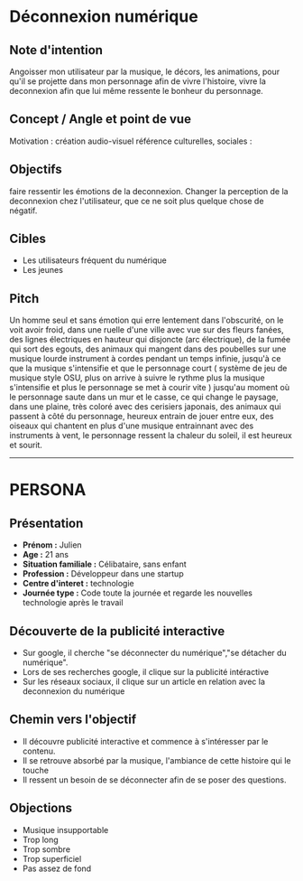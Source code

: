 # Déconnexion numérique 


## Note d'intention

Angoisser mon utilisateur par la musique, le décors, les animations, pour qu'il se projette dans mon personnage afin de vivre l'histoire, vivre la deconnexion afin que lui même ressente le bonheur du personnage.

## Concept / Angle et point de vue

Motivation : création audio-visuel
référence culturelles, sociales : 

## Objectifs 

faire ressentir les émotions de la deconnexion.
Changer la perception de la deconnexion chez l'utilisateur, que ce ne soit plus quelque chose de négatif.

## Cibles

- Les utilisateurs fréquent du numérique
- Les jeunes


## Pitch

Un homme seul et sans émotion qui erre lentement dans l'obscurité, on le voit avoir froid, dans une ruelle d'une ville avec vue sur des fleurs fanées, des lignes électriques en hauteur qui disjoncte (arc électrique), de la fumée qui sort des egouts, des animaux qui mangent dans des poubelles sur une musique lourde instrument à cordes pendant un temps infinie, jusqu'à ce que la musique s'intensifie et que le personnage court ( système de jeu de musique style OSU, plus on arrive à suivre le rythme plus la musique s'intensifie et plus le personnage se met à courir vite ) jusqu'au moment où le personnage saute dans un mur et le casse, ce qui change le paysage, dans une plaine, très coloré avec des cerisiers japonais, des animaux qui passent à côté du personnage, heureux entrain de jouer entre eux, des oiseaux qui chantent en plus d'une musique entrainnant avec des instruments à vent, le personnage ressent la chaleur du soleil, il est heureux et sourit.
***
# PERSONA 

## Présentation
- **Prénom :** Julien
- **Age :** 21 ans
- **Situation familiale :** Célibataire, sans enfant
- **Profession :** Développeur dans une startup
- **Centre d'interet :** technologie
- **Journée type :** Code toute la journée et regarde les nouvelles technologie après le travail

## Découverte de la publicité interactive
- Sur google, il cherche "se déconnecter du numérique","se détacher du numérique".
- Lors de ses recherches google, il clique sur la publicité intéractive
- Sur les réseaux sociaux, il clique sur un article en relation avec la deconnexion du numérique

## Chemin vers l'objectif
- Il découvre publicité interactive et commence à s'intéresser par le contenu.
- Il se retrouve absorbé par la musique, l'ambiance de cette histoire qui le touche 
- Il ressent un besoin de se déconnecter afin de se poser des questions.  

## Objections 
- Musique insupportable
- Trop long
- Trop sombre
- Trop superficiel
- Pas assez de fond

